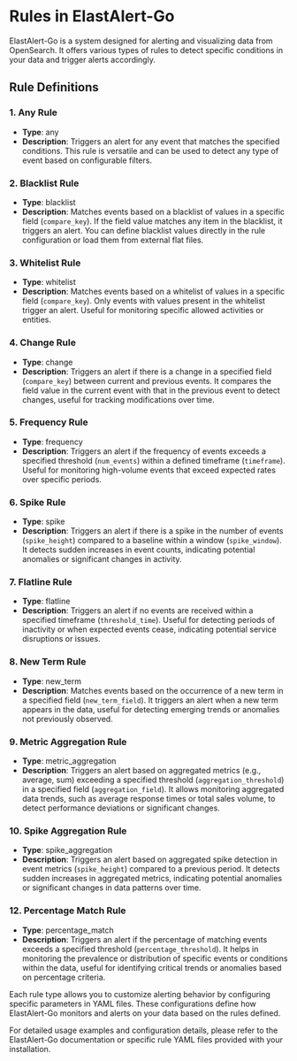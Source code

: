 # Rules in ElastAlert-Go

ElastAlert-Go is a system designed for alerting and visualizing data from OpenSearch. It offers various types of rules to detect specific conditions in your data and trigger alerts accordingly.

## Rule Definitions

### 1. Any Rule

- **Type**: any
- **Description**: Triggers an alert for any event that matches the specified conditions. This rule is versatile and can be used to detect any type of event based on configurable filters.

### 2. Blacklist Rule

- **Type**: blacklist
- **Description**: Matches events based on a blacklist of values in a specific field (`compare_key`). If the field value matches any item in the blacklist, it triggers an alert. You can define blacklist values directly in the rule configuration or load them from external flat files.

### 3. Whitelist Rule

- **Type**: whitelist
- **Description**: Matches events based on a whitelist of values in a specific field (`compare_key`). Only events with values present in the whitelist trigger an alert. Useful for monitoring specific allowed activities or entities.

### 4. Change Rule

- **Type**: change
- **Description**: Triggers an alert if there is a change in a specified field (`compare_key`) between current and previous events. It compares the field value in the current event with that in the previous event to detect changes, useful for tracking modifications over time.

### 5. Frequency Rule

- **Type**: frequency
- **Description**: Triggers an alert if the frequency of events exceeds a specified threshold (`num_events`) within a defined timeframe (`timeframe`). Useful for monitoring high-volume events that exceed expected rates over specific periods.

### 6. Spike Rule

- **Type**: spike
- **Description**: Triggers an alert if there is a spike in the number of events (`spike_height`) compared to a baseline within a window (`spike_window`). It detects sudden increases in event counts, indicating potential anomalies or significant changes in activity.

### 7. Flatline Rule

- **Type**: flatline
- **Description**: Triggers an alert if no events are received within a specified timeframe (`threshold_time`). Useful for detecting periods of inactivity or when expected events cease, indicating potential service disruptions or issues.

### 8. New Term Rule

- **Type**: new_term
- **Description**: Matches events based on the occurrence of a new term in a specified field (`new_term_field`). It triggers an alert when a new term appears in the data, useful for detecting emerging trends or anomalies not previously observed.

### 9. Metric Aggregation Rule

- **Type**: metric_aggregation
- **Description**: Triggers an alert based on aggregated metrics (e.g., average, sum) exceeding a specified threshold (`aggregation_threshold`) in a specified field (`aggregation_field`). It allows monitoring aggregated data trends, such as average response times or total sales volume, to detect performance deviations or significant changes.

### 10. Spike Aggregation Rule

- **Type**: spike_aggregation
- **Description**: Triggers an alert based on aggregated spike detection in event metrics (`spike_height`) compared to a previous period. It detects sudden increases in aggregated metrics, indicating potential anomalies or significant changes in data patterns over time.

### 12. Percentage Match Rule

- **Type**: percentage_match
- **Description**: Triggers an alert if the percentage of matching events exceeds a specified threshold (`percentage_threshold`). It helps in monitoring the prevalence or distribution of specific events or conditions within the data, useful for identifying critical trends or anomalies based on percentage criteria.

Each rule type allows you to customize alerting behavior by configuring specific parameters in YAML files. These configurations define how ElastAlert-Go monitors and alerts on your data based on the rules defined.

For detailed usage examples and configuration details, please refer to the ElastAlert-Go documentation or specific rule YAML files provided with your installation.

